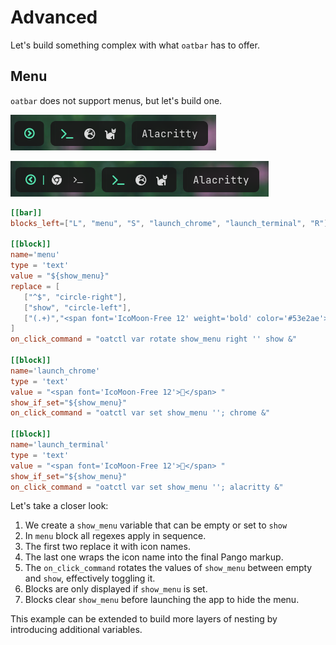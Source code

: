 # Advanced

Let's build something complex with what `oatbar` has to offer.

<!-- toc -->

## Menu

`oatbar` does not support menus, but let's build one.

![Menu Closed](menu-closed.png)

![Menu Open](menu-open.png)

```toml
[[bar]]
blocks_left=["L", "menu", "S", "launch_chrome", "launch_terminal", "R"]

[[block]]
name='menu'
type = 'text'
value = "${show_menu}"
replace = [
   ["^$", "circle-right"],
   ["show", "circle-left"],
   ["(.+)","<span font='IcoMoon-Free 12' weight='bold' color='#53e2ae'>$1</span>"],
]
on_click_command = "oatctl var rotate show_menu right '' show &"

[[block]]
name='launch_chrome'
type = 'text'
value = "<span font='IcoMoon-Free 12'></span> "
show_if_set="${show_menu}"
on_click_command = "oatctl var set show_menu ''; chrome &"

[[block]]
name='launch_terminal'
type = 'text'
value = "<span font='IcoMoon-Free 12'></span> "
show_if_set="${show_menu}"
on_click_command = "oatctl var set show_menu ''; alacritty &"
```

Let's take a closer look:

1. We create a `show_menu` variable that can be empty or set to `show`
1. In `menu` block all regexes apply in sequence.
1. The first two replace it with icon names. 
1. The last one wraps the icon name into the final Pango markup.
1. The `on_click_command` rotates the values of `show_menu` between empty and `show`, effectively toggling it.
1. Blocks are only displayed if `show_menu` is set.
1. Blocks clear `show_menu` before launching the app to hide the menu.

This example can be extended to build more layers of nesting by introducing additional variables.
